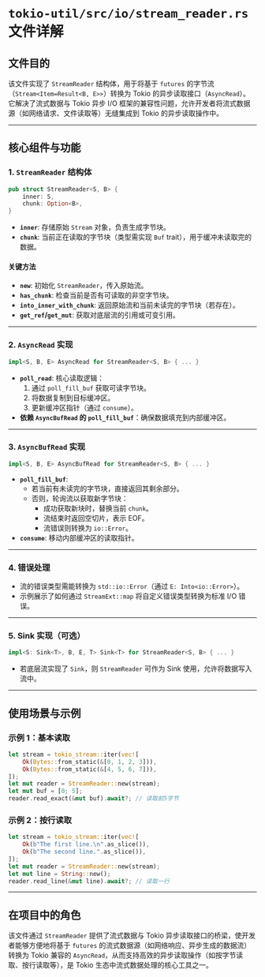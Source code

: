 # `tokio-util/src/io/stream_reader.rs` 文件详解

## 文件目的
该文件实现了 `StreamReader` 结构体，用于将基于 `futures` 的字节流（`Stream<Item=Result<B, E>>`）转换为 Tokio 的异步读取接口（`AsyncRead`）。它解决了流式数据与 Tokio 异步 I/O 框架的兼容性问题，允许开发者将流式数据源（如网络请求、文件读取等）无缝集成到 Tokio 的异步读取操作中。

---

## 核心组件与功能

### 1. **`StreamReader` 结构体**
```rust
pub struct StreamReader<S, B> {
    inner: S,
    chunk: Option<B>,
}
```
- **`inner`**: 存储原始 `Stream` 对象，负责生成字节块。
- **`chunk`**: 当前正在读取的字节块（类型需实现 `Buf` trait），用于缓冲未读取完的数据。

#### 关键方法
- **`new`**: 初始化 `StreamReader`，传入原始流。
- **`has_chunk`**: 检查当前是否有可读取的非空字节块。
- **`into_inner_with_chunk`**: 返回原始流和当前未读完的字节块（若存在）。
- **`get_ref`/`get_mut`**: 获取对底层流的引用或可变引用。

---

### 2. **`AsyncRead` 实现**
```rust
impl<S, B, E> AsyncRead for StreamReader<S, B> { ... }
```
- **`poll_read`**: 核心读取逻辑：
  1. 通过 `poll_fill_buf` 获取可读字节块。
  2. 将数据复制到目标缓冲区。
  3. 更新缓冲区指针（通过 `consume`）。
- **依赖 `AsyncBufRead` 的 `poll_fill_buf`**：确保数据填充到内部缓冲区。

---

### 3. **`AsyncBufRead` 实现**
```rust
impl<S, B, E> AsyncBufRead for StreamReader<S, B> { ... }
```
- **`poll_fill_buf`**: 
  - 若当前有未读完的字节块，直接返回其剩余部分。
  - 否则，轮询流以获取新字节块：
    - 成功获取新块时，替换当前 `chunk`。
    - 流结束时返回空切片，表示 EOF。
    - 流错误则转换为 `io::Error`。
- **`consume`**: 移动内部缓冲区的读取指针。

---

### 4. **错误处理**
- 流的错误类型需能转换为 `std::io::Error`（通过 `E: Into<io::Error>`）。
- 示例展示了如何通过 `StreamExt::map` 将自定义错误类型转换为标准 I/O 错误。

---

### 5. **Sink 实现（可选）**
```rust
impl<S: Sink<T>, B, E, T> Sink<T> for StreamReader<S, B> { ... }
```
- 若底层流实现了 `Sink`，则 `StreamReader` 可作为 Sink 使用，允许将数据写入流中。

---

## 使用场景与示例
### 示例 1：基本读取
```rust
let stream = tokio_stream::iter(vec![
    Ok(Bytes::from_static(&[0, 1, 2, 3])),
    Ok(Bytes::from_static(&[4, 5, 6, 7])),
]);
let mut reader = StreamReader::new(stream);
let mut buf = [0; 5];
reader.read_exact(&mut buf).await?; // 读取前5字节
```

### 示例 2：按行读取
```rust
let stream = tokio_stream::iter(vec![
    Ok(b"The first line.\n".as_slice()),
    Ok(b"The second line.".as_slice()),
]);
let mut reader = StreamReader::new(stream);
let mut line = String::new();
reader.read_line(&mut line).await?; // 读取一行
```

---

## 在项目中的角色
该文件通过 `StreamReader` 提供了流式数据与 Tokio 异步读取接口的桥梁，使开发者能够方便地将基于 `futures` 的流式数据源（如网络响应、异步生成的数据流）转换为 Tokio 兼容的 `AsyncRead`，从而支持高效的异步读取操作（如按字节读取、按行读取等），是 Tokio 生态中流式数据处理的核心工具之一。
